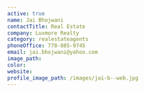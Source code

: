 ```yaml
---
active: true
name: Jai Bhojwani
contactTitle: Real Estate
company: Luxmore Realty
category: realestateagents
phoneOffice: 778-885-9745
email: jai.bhojwani@yahoo.com
image_path:
color:
website:
profile_image_path: /images/jai-b--web.jpg
---
```



